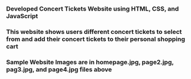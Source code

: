 ### Developed Concert Tickets Website using HTML, CSS, and JavaScript
### This website shows users different concert tickets to select from and add their concert tickets to their personal shopping cart
### Sample Website Images are in homepage.jpg, page2.jpg, pag3.jpg, and page4.jpg files above
